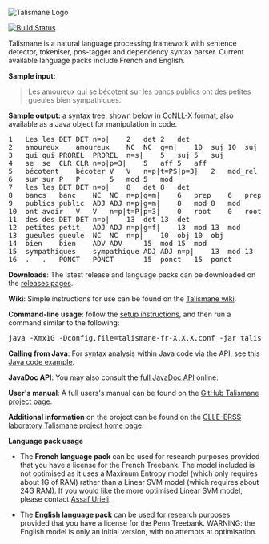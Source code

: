 ![Talismane Logo](https://raw.githubusercontent.com/wiki/joliciel-informatique/talismane/pics/TalismaneLogo300px.png)

[![Build Status](https://travis-ci.org/joliciel-informatique/talismane.png?branch=master)](https://travis-ci.org/joliciel-informatique/talismane)

Talismane is a natural language processing framework with sentence detector, tokeniser, pos-tagger and dependency syntax parser. Current available language packs include French and English.

**Sample input:**
> Les amoureux qui se bécotent sur les bancs publics ont des petites gueules bien sympathiques.

**Sample output:** a syntax tree, shown below in CoNLL-X format, also available as a Java object for manipulation in code.
<pre>
1	Les	les	DET	DET	n=p|	2	det	2	det
2	amoureux	amoureux	NC	NC	g=m|	10	suj	10	suj
3	qui	qui	PROREL	PROREL	n=s|	5	suj	5	suj
4	se	se	CLR	CLR	n=p|p=3|	5	aff	5	aff
5	bécotent	bécoter	V	V	n=p|t=PS|p=3|	2	mod_rel	2	mod_rel
6	sur	sur	P	P		5	mod	5	mod
7	les	les	DET	DET	n=p|	8	det	8	det
8	bancs	banc	NC	NC	n=p|g=m|	6	prep	6	prep
9	publics	public	ADJ	ADJ	n=p|g=m|	8	mod	8	mod
10	ont	avoir	V	V	n=p|t=P|p=3|	0	root	0	root
11	des	des	DET	DET	n=p|	13	det	13	det
12	petites	petit	ADJ	ADJ	n=p|g=f|	13	mod	13	mod
13	gueules	gueule	NC	NC	n=p|	10	obj	10	obj
14	bien	bien	ADV	ADV		15	mod	15	mod
15	sympathiques	sympathique	ADJ	ADJ	n=p|	13	mod	13	mod
16	.	.	PONCT	PONCT		15	ponct	15	ponct
</pre>

**Downloads**: The latest release and language packs can be downloaded on the [releases pages](https://github.com/joliciel-informatique/talismane/releases).

**Wiki**: Simple instructions for use can be found on the [Talismane wiki](https://github.com/joliciel-informatique/talismane/wiki).

**Command-line usage**: follow the [setup instructions](https://github.com/joliciel-informatique/talismane/wiki/Setup), and then run a command similar to the following:
<pre>java -Xmx1G -Dconfig.file=talismane-fr-X.X.X.conf -jar talismane-core-X.X.X.jar encoding=UTF8 inFile=data/frTest.txt outFile=data/frTest.tal</pre>

**Calling from Java**: For syntax analysis within Java code via the API, see this [Java code example](https://github.com/joliciel-informatique/talismane/blob/master/talismane_examples/src/main/java/com/joliciel/talismane/examples/TalismaneAPIExamples.java).

**JavaDoc API**: You may also consult the [full JavaDoc API](http://joliciel-informatique.github.io/talismane/api/) online.

**User's manual**: A full users's manual can be found on the [GitHub Talismane project page](http://joliciel-informatique.github.io/talismane/).

**Additional information** on the project can be found on the [CLLE-ERSS laboratory Talismane project home page](http://redac.univ-tlse2.fr/applications/talismane.html).

**Language pack usage**

* The **French language pack** can be used for research purposes provided that you have a license for the French Treebank.
The model included is not optimised as it uses a Maximum Entropy model (which only requires about 1G of RAM) rather than a Linear SVM model (which requires about 24G RAM).
If you would like the more optimised Linear SVM model, please contact [Assaf Urieli](mailto:assaf.urieli@gmail.com "Assaf Urieli").

* The **English language pack** can be used for research purposes provided that you have a license for the Penn Treebank.
WARNING: the English model is only an initial version, with no attempts at optimisation.

